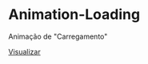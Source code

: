# Animation-Loading
Animação de "Carregamento"

<a href="https://mylenavitoriano.github.io/Animation-Loading/">Visualizar</a>
